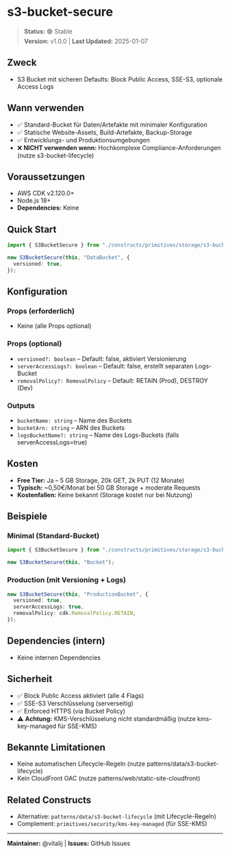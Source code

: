 # s3-bucket-secure

> **Status:** 🟢 Stable  
> **Version:** v1.0.0 | **Last Updated:** 2025-01-07

## Zweck
- S3 Bucket mit sicheren Defaults: Block Public Access, SSE-S3, optionale Access Logs

## Wann verwenden
- ✅ Standard-Bucket für Daten/Artefakte mit minimaler Konfiguration
- ✅ Statische Website-Assets, Build-Artefakte, Backup-Storage
- ✅ Entwicklungs- und Produktionsumgebungen
- ❌ **NICHT verwenden wenn:** Hochkomplexe Compliance-Anforderungen (nutze s3-bucket-lifecycle)

## Voraussetzungen
- AWS CDK v2.120.0+
- Node.js 18+
- **Dependencies:** Keine

## Quick Start
```ts
import { S3BucketSecure } from "./constructs/primitives/storage/s3-bucket-secure";

new S3BucketSecure(this, "DataBucket", {
  versioned: true,
});
```

## Konfiguration

### Props (erforderlich)
- Keine (alle Props optional)

### Props (optional)
- `versioned?: boolean` – Default: false, aktiviert Versionierung
- `serverAccessLogs?: boolean` – Default: false, erstellt separaten Logs-Bucket
- `removalPolicy?: RemovalPolicy` – Default: RETAIN (Prod), DESTROY (Dev)

### Outputs
- `bucketName: string` – Name des Buckets
- `bucketArn: string` – ARN des Buckets
- `logsBucketName?: string` – Name des Logs-Buckets (falls serverAccessLogs=true)

## Kosten
- **Free Tier:** Ja – 5 GB Storage, 20k GET, 2k PUT (12 Monate)
- **Typisch:** ~0,50€/Monat bei 50 GB Storage + moderate Requests
- **Kostenfallen:** Keine bekannt (Storage kostet nur bei Nutzung)

## Beispiele

### Minimal (Standard-Bucket)
```ts
import { S3BucketSecure } from "./constructs/primitives/storage/s3-bucket-secure";

new S3BucketSecure(this, "Bucket");
```

### Production (mit Versioning + Logs)
```ts
new S3BucketSecure(this, "ProductionBucket", {
  versioned: true,
  serverAccessLogs: true,
  removalPolicy: cdk.RemovalPolicy.RETAIN,
});
```

## Dependencies (intern)
- Keine internen Dependencies

## Sicherheit
- ✅ Block Public Access aktiviert (alle 4 Flags)
- ✅ SSE-S3 Verschlüsselung (serverseitig)
- ✅ Enforced HTTPS (via Bucket Policy)
- ⚠️ **Achtung:** KMS-Verschlüsselung nicht standardmäßig (nutze kms-key-managed für SSE-KMS)

## Bekannte Limitationen
- Keine automatischen Lifecycle-Regeln (nutze patterns/data/s3-bucket-lifecycle)
- Kein CloudFront OAC (nutze patterns/web/static-site-cloudfront)

## Related Constructs
- Alternative: `patterns/data/s3-bucket-lifecycle` (mit Lifecycle-Regeln)
- Complement: `primitives/security/kms-key-managed` (für SSE-KMS)

---

**Maintainer:** @vitalij | **Issues:** GitHub Issues
